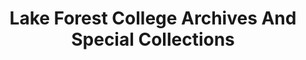 ---
layout: repo
title: "Lake Forest College Archives And Special Collections"
id: 15536
permalink: repos/15536/
---